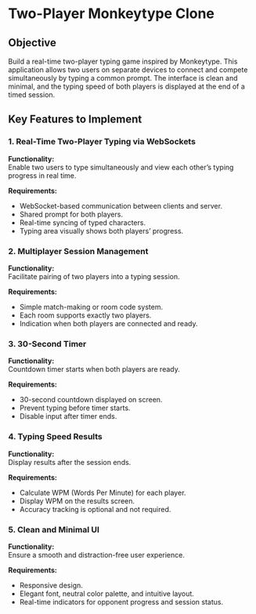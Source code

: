 # Two-Player Monkeytype Clone

## Objective

Build a real-time two-player typing game inspired by Monkeytype. This application allows two users on separate devices to connect and compete simultaneously by typing a common prompt. The interface is clean and minimal, and the typing speed of both players is displayed at the end of a timed session.

## Key Features to Implement

### 1. Real-Time Two-Player Typing via WebSockets

**Functionality:**  
Enable two users to type simultaneously and view each other’s typing progress in real time.

**Requirements:**
- WebSocket-based communication between clients and server.
- Shared prompt for both players.
- Real-time syncing of typed characters.
- Typing area visually shows both players’ progress.

### 2. Multiplayer Session Management

**Functionality:**  
Facilitate pairing of two players into a typing session.

**Requirements:**
- Simple match-making or room code system.
- Each room supports exactly two players.
- Indication when both players are connected and ready.

### 3. 30-Second Timer

**Functionality:**  
Countdown timer starts when both players are ready.

**Requirements:**
- 30-second countdown displayed on screen.
- Prevent typing before timer starts.
- Disable input after timer ends.

### 4. Typing Speed Results

**Functionality:**  
Display results after the session ends.

**Requirements:**
- Calculate WPM (Words Per Minute) for each player.
- Display WPM on the results screen.
- Accuracy tracking is optional and not required.

### 5. Clean and Minimal UI

**Functionality:**  
Ensure a smooth and distraction-free user experience.

**Requirements:**
- Responsive design.
- Elegant font, neutral color palette, and intuitive layout.
- Real-time indicators for opponent progress and session status.


